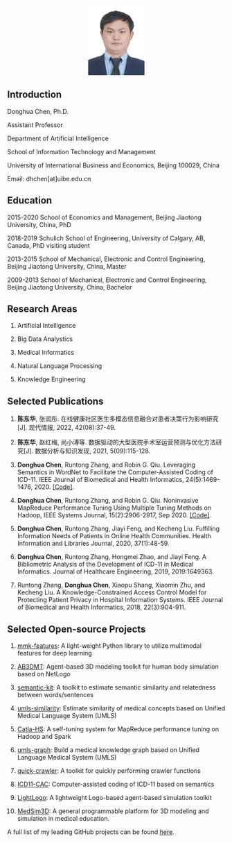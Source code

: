 
<center>
<img src='donghua_chen.jpg' style='width:130px;height:160px'>
</center>

## Introduction
Donghua Chen, Ph.D.

Assistant Professor

Department of Artificial Intelligence

School of Information Technology and Management

University of International Business and Economics, Beijing 100029, China

Email: dhchen[at]uibe.edu.cn

## Education
2015-2020   School of Economics and Management, Beijing Jiaotong University, China, PhD

2018-2019   Schulich School of Engineering, University of Calgary, AB, Canada, PhD visiting student

2013-2015   School of Mechanical, Electronic and Control Engineering, Beijing Jiaotong University, China, Master

2009-2013   School of Mechanical, Electronic and Control Engineering, Beijing Jiaotong University, China, Bachelor

## Research Areas
1. Artificial Intelligence

2. Big Data Analystics

3. Medical Informatics

4. Natural Language Processing

5. Knowledge Engineering

## Selected Publications

1. **陈东华**, 张润彤. 在线健康社区医生多模态信息融合对患者决策行为影响研究[J]. 现代情报, 2022, 42(08):37-49.

2. **陈东华**, 赵红梅, 尚小溥等. 数据驱动的大型医院手术室运营预测与优化方法研究[J]. 数据分析与知识发现, 2021, 5(09):115-128.

3. **Donghua Chen**, Runtong Zhang, and Robin G. Qiu. Leveraging Semantics in WordNet to Facilitate the Computer-Assisted Coding of ICD-11. IEEE Journal of Biomedical and Health Informatics, 24(5):1469-1476, 2020. [[Code]](https://github.com/dhchenx/ICD11-CAC).

4. **Donghua Chen**, Runtong Zhang, and Robin G. Qiu. Noninvasive MapReduce Performance Tuning Using Multiple Tuning Methods on Hadoop, IEEE Systems Journal, 15(2):2906-2917, Sep 2020. [[Code]](https://github.com/dhchenx/Catla-HS).

5. **Donghua Chen**, Runtong Zhang, Jiayi Feng, and Kecheng Liu. Fulfilling Information Needs of Patients in Online Health Communities. Health Information and Libraries Journal, 2020, 37(1):48-59. 

6. **Donghua Chen**, Runtong Zhang, Hongmei Zhao, and Jiayi Feng. A Bibliometric Analysis of the Development of ICD-11 in Medical Informatics. Journal of Healthcare Engineering, 2019, 2019:1649363. 

7. Runtong Zhang, **Donghua Chen**, Xiaopu Shang, Xiaomin Zhu, and Kecheng Liu. A Knowledge-Constrained Access Control Model for Protecting Patient Privacy in Hospital Information Systems. IEEE Journal of Biomedical and Health Informatics, 2018, 22(3):904-911. 

## Selected Open-source Projects
1. [mmk-features](https://github.com/dhchenx/mmkit-features): A light-weight Python library to utilize multimodal features for deep learning

2. [AB3DMT](https://github.com/dhchenx/AB3DMT): Agent-based 3D modeling toolkit for human body simulation based on NetLogo

3. [semantic-kit](https://github.com/dhchenx/semantic-kit): A toolkit to estimate semantic similarity and relatedness between words/sentences

4. [umls-similarity](https://github.com/dhchenx/umls-similarity): Estimate similarity of medical concepts based on Unified Medical Language System (UMLS)

5. [Catla-HS](https://github.com/dhchenx/Catla-HS): A self-tuning system for MapReduce performance tuning on Hadoop and Spark

6. [umls-graph](https://github.com/dhchenx/umls-graph): Build a medical knowledge graph based on Unified Language Medical System (UMLS)

7. [quick-crawler](https://github.com/dhchenx/quick-crawler): A toolkit for quickly performing crawler functions

8. [ICD11-CAC](https://github.com/dhchenx/ICD11-CAC): Computer-assisted coding of ICD-11 based on semantics

9. [LightLogo](https://github.com/dhchenx/LightLogo): A lightweight Logo-based agent-based simulation toolkit

10. [MedSim3D](https://github.com/dhchenx/MedSim3D): A general programmable platform for 3D modeling and simulation in medical education.

A full list of my leading GitHub projects can be found [here](https://github.com/dhchenx/dhchenx). 




